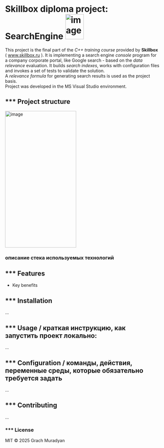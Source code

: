 # Skillbox diploma project: SearchEngine     <img width="60" height="82" alt="image" src="https://github.com/user-attachments/assets/62431dec-ee86-49aa-947a-01e9da8f1ddf" />

This project is the final part of the *C++ training course* provided by **Skillbox** ( www.skillbox.ru ).
It is implementing a search engine *console* program for a company corporate portal, like Google search - 
based on the *data relevance* evaluation. 
It builds *search indexes*, works with configuration files and invokes a set of tests to validate the solution.  
A *relevance formula* for generating search results is used as the project basis.  
Project was developed in the MS Visual Studio environment. 



## *** Project structure
<p><p>
<img width="232" height="446" alt="image" src="https://github.com/user-attachments/assets/67a9762f-a4b6-48b8-9335-1e7384ba96c1" />
</p>

###  описание стека используемых технологий

## *** Features
- Key benefits

## *** Installation
...

## *** Usage / краткая инструкцию, как запустить проект локально: 
...

## *** Configuration / команды, действия, переменные среды, которые обязательно требуется задать
...

## *** Contributing
...

### *** License
MIT © 2025 Grach Muradyan
